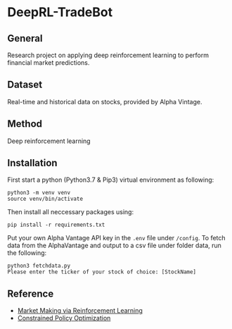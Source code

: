 # DeepRL-TradeBot

## General

Research project on applying deep reinforcement learning to perform financial market predictions.

## Dataset

Real-time and historical data on stocks, provided by Alpha Vintage. 

## Method

Deep reinforcement learning

## Installation

First start a python (Python3.7 & Pip3) virtual environment as following:
```
python3 -m venv venv
source venv/bin/activate
```
Then install all neccessary packages using:
```
pip install -r requirements.txt
```
Put your own Alpha Vantage API key in the `.env` file under `/config`. To fetch data from the AlphaVantage and output to a csv file under folder data, run the following:
```
python3 fetchdata.py
Please enter the ticker of your stock of choice: [StockName]
```

## Reference

- [Market Making via Reinforcement Learning](https://arxiv.org/abs/1804.04216)
- [Constrained Policy Optimization](https://arxiv.org/abs/1705.10528)
